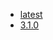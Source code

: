 - [latest](https://github.com/cookieY/Yearning/releases/tag/v3.1.1)
- [3.1.0](https://github.com/cookieY/Yearning/releases/tag/v3.1.0)
